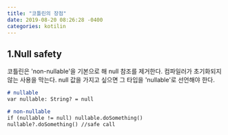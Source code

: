 ```yaml
---
title: "코틀린의 장점"
date: 2019-08-20 08:26:28 -0400
categories: kotilin
---
```

## 1.Null safety

코틀린은 'non-nullable'을 기본으로 해 null 참조를 제거한다. 컴파일러가 초기화되지 않는 사용을 막는다. null 값을 가지고 싶으면 그 타입을 'nullable'로 선언해야 한다.

```markdown
# nullable
var nullable: String? = null

# non-nullable
if (nullable != null) nullable.doSomething()
nullable?.doSomething() //safe call
```
